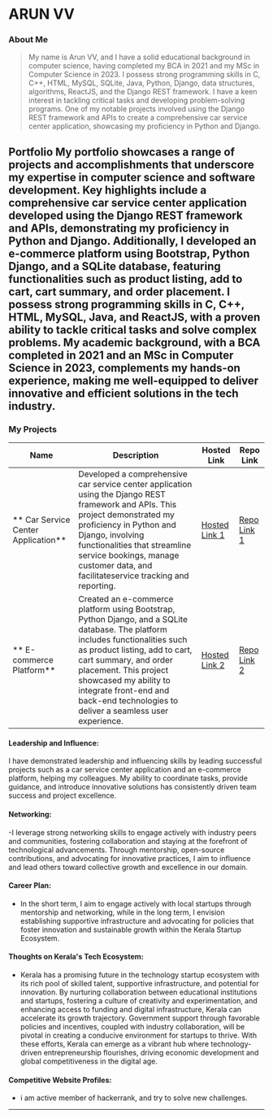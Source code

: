 # ARUN VV

### About Me

> My name is Arun VV, and I have a solid educational background in computer science,
> having completed my BCA in 2021 and my MSc in Computer Science in 2023.
> I possess strong programming skills in C, C++, HTML, MySQL, SQLite, Java, Python, Django,
>  data structures, algorithms, ReactJS, and the Django REST framework.
> I have a keen interest in tackling critical tasks and developing problem-solving programs.
>  One of my notable projects involved using the Django REST framework and APIs to create a comprehensive
> car service center application, showcasing my proficiency in Python and Django.



## Portfolio My portfolio showcases a range of projects and accomplishments that underscore my expertise in computer science and software development. Key highlights include a comprehensive car service center application developed using the Django REST framework and APIs, demonstrating my proficiency in Python and Django. Additionally, I developed an e-commerce platform using Bootstrap, Python Django, and a SQLite database, featuring functionalities such as product listing, add to cart, cart summary, and order placement. I possess strong programming skills in C, C++, HTML, MySQL, Java, and ReactJS, with a proven ability to tackle critical tasks and solve complex problems. My academic background, with a BCA completed in 2021 and an MSc in Computer Science in 2023, complements my hands-on experience, making me well-equipped to deliver innovative and efficient solutions in the tech industry.



### My Projects

| Name                | Description                                                               | Hosted Link                              | Repo Link                                                      |
|---------------------|---------------------------------------------------------------------------|------------------------------------------|----------------------------------------------------------------|
| ** Car Service Center Application**  | Developed a comprehensive car service center application using the Django REST framework and APIs. This project demonstrated my proficiency in Python and Django, involving functionalities that streamline service bookings, manage customer data, and facilitateservice tracking and reporting.                                            | [Hosted Link 1](https://example.com)    | [Repo Link 1](https://github.com/username/project1)             |
| ** E-commerce Platform**  | Created an e-commerce platform using Bootstrap, Python Django, and a SQLite database. The platform includes functionalities such as product listing, add to cart, cart summary, and order placement. This project showcased my ability to integrate front-end and back-end technologies to deliver a seamless user experience.                                              | [Hosted Link 2](https://example.com)    | [Repo Link 2](https://github.com/username/project2)             |

#### Leadership and Influence:

I have demonstrated leadership and influencing skills by leading successful projects such as a car service center application and an e-commerce platform, helping my colleagues. My ability to coordinate tasks, provide guidance, and introduce innovative solutions has consistently driven team success and project excellence.

#### Networking:
-I leverage strong networking skills to engage actively with industry peers and communities, fostering collaboration and staying at the forefront of technological advancements. Through mentorship, open-source contributions, and advocating for innovative practices, I aim to influence and lead others toward collective growth and excellence in our domain.
#### Career Plan:

- In the short term, I aim to engage actively with local startups through mentorship and networking, while in the long term, I envision establishing supportive infrastructure and advocating for policies that foster innovation and sustainable growth within the Kerala Startup Ecosystem.

#### Thoughts on Kerala's Tech Ecosystem:

- Kerala has a promising future in the technology startup ecosystem with its rich pool of skilled talent, supportive infrastructure, and potential for innovation. By nurturing collaboration between educational institutions and startups, fostering a culture of creativity and experimentation, and enhancing access to funding and digital infrastructure, Kerala can accelerate its growth trajectory. Government support through favorable policies and incentives, coupled with industry collaboration, will be pivotal in creating a conducive environment for startups to thrive. With these efforts, Kerala can emerge as a vibrant hub where technology-driven entrepreneurship flourishes, driving economic development and global competitiveness in the digital age.








#### Competitive Website Profiles:

- i am active member of hackerrank, and try to solve new challenges.





---
